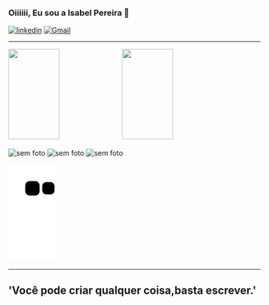 ### Oiiiiii, Eu sou a Isabel Pereira 👋

[![linkedin](https://img.shields.io/badge/LinkedIn-0077B5?style=for-the-badge&logo=linkedin&logoColor=white)](https://www.linkedin.com/in/isabel-alvaro-543b2a23a/)
[![Gmail](https://img.shields.io/badge/Gmail-D14836?style=for-the-badge&logo=gmail&logoColor=white)](https://mail.google.com/mail/u/0/?tab=km#inbox)

<hr>

<div>
  <a href="https://github.com/IsabelNtanda" style="display: flex">
  <img width="45%" height="180em" src="https://github-readme-stats.vercel.app/api?username=IsabelNtanda&show_icons=true&theme=dracula&include_all_commits=true&count_private=true"/>
  <img width="45%" height="180em" src="https://github-readme-stats.vercel.app/api/top-langs/?username=IsabelNtanda&layout=compact&langs_count=7&theme=dracula"/>
  </a>
</div>
  
<div style='display:inline-block'><br>
  <img align='center' src='https://img.shields.io/badge/HTML5-E34F26?style=for-the-badge&logo=html5&logoColor=white' alt='sem foto '/>
  <img align='center' src='https://img.shields.io/badge/CSS3-1572B6?style=for-the-badge&logo=css3&logoColor=white' alt='sem foto '/>
  <img align='center' src='https://img.shields.io/badge/JavaScript-F7DF1E?style=for-the-badge&logo=javascript&logoColor=black' alt='sem foto '/>
</div>

![Snake animation](https://github.com/IsabelNtanda/IsabelNtanda/blob/output/github-contribution-grid-snake.svg)

<hr>

## 'Você pode criar qualquer coisa,basta escrever.'
